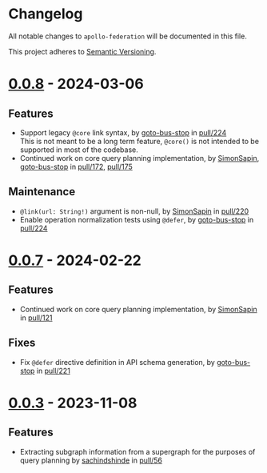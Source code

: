 # Changelog

All notable changes to `apollo-federation` will be documented in this file.

This project adheres to [Semantic Versioning](https://semver.org/spec/v2.0.0.html).

<!-- # [x.x.x] (unreleased) - 2023-mm-dd

> Important: X breaking changes below, indicated by **BREAKING**

## BREAKING

## Features

## Fixes

## Maintenance
## Documentation-->

# [0.0.8](https://crates.io/crates/apollo-federation/0.0.8) - 2024-03-06

## Features
- Support legacy `@core` link syntax, by [goto-bus-stop] in [pull/224]  
  This is not meant to be a long term feature, `@core()` is not intended
  to be supported in most of the codebase.
- Continued work on core query planning implementation, by [SimonSapin], [goto-bus-stop] in [pull/172], [pull/175]

## Maintenance
- `@link(url: String!)` argument is non-null, by [SimonSapin] in [pull/220]
- Enable operation normalization tests using `@defer`, by [goto-bus-stop] in [pull/224]

[SimonSapin]: https://github.com/SimonSapin
[goto-bus-stop]: https://github.com/goto-bus-stop
[pull/172]: https://github.com/apollographql/federation-next/pull/172
[pull/175]: https://github.com/apollographql/federation-next/pull/175
[pull/220]: https://github.com/apollographql/federation-next/pull/220
[pull/223]: https://github.com/apollographql/federation-next/pull/223
[pull/224]: https://github.com/apollographql/federation-next/pull/224

# [0.0.7](https://crates.io/crates/apollo-federation/0.0.7) - 2024-02-22

## Features
- Continued work on core query planning implementation, by [SimonSapin] in [pull/121]

## Fixes
- Fix `@defer` directive definition in API schema generation, by [goto-bus-stop] in [pull/221]

[SimonSapin]: https://github.com/SimonSapin
[goto-bus-stop]: https://github.com/goto-bus-stop
[pull/121]: https://github.com/apollographql/federation-next/pull/121
[pull/221]: https://github.com/apollographql/federation-next/pull/221

# [0.0.3](https://crates.io/crates/apollo-federation/0.0.3) - 2023-11-08

## Features
- Extracting subgraph information from a supergraph for the purposes of query planning by [sachindshinde] in [pull/56]

[sachindshinde]: https://github.com/sachindshinde
[pull/56]: https://github.com/apollographql/federation-next/pull/56
